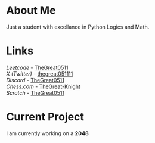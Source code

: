 # About Me
Just a student with excellance in Python Logics and Math.

# Links
<i>Leetcode</i> - <a href="https://leetcode.com/TheGreat0511/">TheGreat0511</a> <br>
<i>X (Twitter)</i> - <a href="https://twitter.com/thegreat051111/">thegreat051111</a> <br>
<i>Discord</i> - <a href="https://discord.com/">TheGreat0511</a> <br>
<i>Chess.com</i> - <a href="https://link.chess.com/friend/seXxdR">TheGreat-Knight</a> <br>
<i>Scratch</i> - <a href="https://scratch.mit.edu/users/thegreat0511/">TheGreat0511</a>

# Current Project
I am currently working on a <strong>2048</strong>
<!---
TheGreatLegend/TheGreatLegend is a ✨ special ✨ repository because its `README.md` (this file) appears on your GitHub profile.
You can click the Preview link to take a look at your changes.
--->
